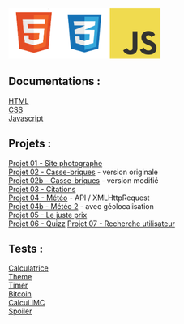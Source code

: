 <img src="https://github.com/frmi2018/frmi2018/blob/main/assets/logos/html.png" width="100"/><img src="https://github.com/frmi2018/frmi2018/blob/main/assets/logos/css.png" width="100"/><img src="https://github.com/frmi2018/frmi2018/blob/main/assets/logos/js.png" width="100"/>

## Documentations :

[HTML](https://www.w3schools.com/tags/default.asp)  
[CSS](https://www.w3schools.com/cssref/default.asp)  
[Javascript](https://www.w3schools.com/jsref/default.asp)

## Projets :

[Projet 01 - Site photographe](http://frmi.free.fr/perso/project01/index.html)  
[Projet 02 - Casse-briques](http://frmi.free.fr/perso/project02/breakout.html) - version originale  
[Projet 02b - Casse-briques](http://frmi.free.fr/perso/project02/exercice2.html) - version modifié  
[Projet 03 - Citations](http://frmi.free.fr/perso/project03/citations.html)  
[Projet 04 - Météo](http://frmi.free.fr/perso/project04/meteo.html) - API / XMLHttpRequest  
[Projet 04b - Météo 2](http://frmi.free.fr/perso/project04/meteo2.html) - avec géolocalisation  
[Projet 05 - Le juste prix](http://frmi.free.fr/perso/project05/justePrix.html)  
[Projet 06 - Quizz](http://frmi.free.fr/perso/project06/index.html)
[Projet 07 - Recherche utilisateur](http://frmi.free.fr/perso/project07/index.html)

## Tests :

[Calculatrice](http://frmi.free.fr/perso/tests/calculatrice.html)  
[Theme](http://frmi.free.fr/perso/tests/theme.html)  
[Timer](http://frmi.free.fr/perso/tests/timer.html)  
[Bitcoin](http://frmi.free.fr/perso/tests/bitcoin.html)  
[Calcul IMC](http://frmi.free.fr/perso/tests/calculerIMC.html)  
[Spoiler](http://frmi.free.fr/perso/tests/spoiler.html)
